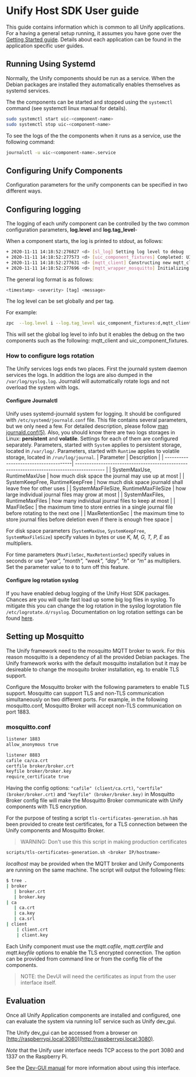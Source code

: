 # Unify Host SDK User guide

This guide contains information which is common to all Unify applications.
For a having a general setup running, it assumes you have gone over the [Getting Started guide](getting_started.md).
Details about each application can be found in the application specific user guides.

## Running Using Systemd

Normally, the Unify components should be run as a service. When the Debian packages
are installed they automatically enables themselves as systemd services.

The the components can be started and stopped using the `systemctl` command (see systemctl
linux manual for details).

```bash
sudo systemctl start uic-<component-name>
sudo systemctl stop uic-<component-name>
```

To see the logs of the the components when it runs as a service, use the following command:

```bash
journalctl -u uic-<component-name>.service
```

## Configuring Unify Components

Configuration parameters for the unify components can be specified in two
different ways.

## Configuring logging

The logging of each unify component can be controlled by the two common
configuration parameters, __log.level__ and __log.tag_level__-

When a component starts, the log is printed to stdout, as follows:

``` bash
+ 2020-11-11 14:18:52:276827 <d> [sl_log] Setting log level to debug
+ 2020-11-11 14:18:52:277573 <d> [uic_component_fixtures] Completed: UIC Signal Handler
+ 2020-11-11 14:18:52:277631 <d> [mqtt_client] Constructing new mqtt_client instance.
+ 2020-11-11 14:18:52:277696 <d> [mqtt_wrapper_mosquitto] Initializing Mosquitto library.
```

The general log format is as follows:

```bash
<timestamp> <severity> [tag] <message>
```

The log level can be set globally and per tag.

For example:

```bash
zpc  --log.level i --log.tag_level uic_component_fixtures:d,mqtt_client:d
```

This will set the global log level to info but it enables the debug on the two
components such as the following: mqtt_client and uic_component_fixtures.

### How to configure logs rotation

The Unify services logs ends two places. First the journald system daemon
services the logs. In addition the logs are also dumped in the
`/var/log/syslog.log`. Journald will automatically rotate logs and not
overload the system with logs.

#### Configure Journalctl

Unify uses systemd-journald system for logging. It should be configured with `/etc/systemd/journald.conf` file.
This file contains several parameters, but we only need a few. For detailed description, please follow [man journald.conf(5)](https://man7.org/linux/man-pages/man5/journald.conf.5.html).
Also, you should know there are two logs storages in Linux: __persistent__ and __volatile__. Settings for each of them are configured separately.
Parameters, started with `System` applies to persistent storage, located in `/var/log/`.
Parameters, started with `Runtime` applies to volatile storage, located in `/run/log/journal`.
| Parameter                             | Description                                                                                |
| --------------------------------------| ------------------------------------------------------------------------------------------ |
| SystemMaxUse, RuntimeMaxUse           | how much disk space the journal may use up at most                                         |
| SystemKeepFree, RuntimeKeepFree       | how much disk space journald shall leave free for other uses                               |
| SystemMaxFileSize, RuntimeMaxFileSize | how large individual journal files may grow at most                                        |
| SystemMaxFiles, RuntimeMaxFiles       | how many individual journal files to keep at most                                          |
| MaxFileSec                            | the maximum time to store entries in a single journal file before rotating to the next one |
| MaxRetentionSec                       | the maximum time to store journal files before deletion even if there is enough free space |

For disk space parameters (`SystemMaxUse`, `SystemKeepFree`, `SystemMaxFileSize`) specify values in bytes or use _K, M, G, T, P, E_ as multipliers.

For time parameters (`MaxFileSec`, `MaxRetentionSec`) specify values in seconds or use _"year", "month", "week", "day", "h"_ or _"m"_ as multipliers.
Set the parameter value to `0` to turn off this feature.

#### Configure log rotation syslog

If you have enabled debug logging of the Unify Host SDK packages. Chances are you
will quite fast load up some big log files in syslog. To mitigate this you
can change the log rotation in the syslog logrotation file
`/etc/logrotate.d/rsyslog`. Documentation on log rotation settings can be
found [here](https://manpages.debian.org/stretch/logrotate/logrotate.8.en.html).

## Setting up Mosquitto

The Unify framework need to the mosquitto MQTT broker to work. For this reason
mosquitto is a dependency of all the provided Debian packages. The Unify
framework works with the default mosquitto installation but it may be
desireable to change the mosquito broker installation, eg. to enable TLS
support.

Configure the Mosquitto broker with the following parameters to enable
TLS support. Mosquitto can support TLS and non-TLS communication simultaneously
on two different ports. For example, in the following mosquitto.conf, Mosquitto Broker
will accept non-TLS communication on port 1883.

### mosquitto.conf

```bash
listener 1883
allow_anonymous true

listener 8883
cafile ca/ca.crt
certfile broker/broker.crt
keyfile broker/broker.key
require_certificate true
```

Having the config options: `"cafile" (client/ca.crt)`, `"certfile"
(broker/broker.crt)` and `"keyfile" (broker/broker.key)` in Mosquitto Broker
config file will make the Mosquitto Broker communicate with Unify components with TLS encryption.

For the purpose of testing a script `tls-certificates-generation.sh` has been
provided to create test certificates, for a TLS connection between the Unify components and Mosquitto Broker.

> WARNING: Don't use this this script in making production certificates

```bash
scripts/tls-certificates-generation.sh <broker IP/hostname>
```

_localhost_ may be provided when the MQTT broker and Unify Components are running on the same machine. The script will output the following files:

```bash
$ tree .
| broker
   | broker.crt
   | broker.key
| ca
   | ca.crt
   | ca.key
   | ca.srl
| client
    | client.crt
    | client.key
```

Each Unify component must use the _mqtt.cafile_, _mqtt.certfile_ and _mqtt.keyfile_ options
to enable the TLS encrypted connection. The option can be provided from command line or from the
config file of the components.

>NOTE: the DevUI will need the certificates as input from the user interface itself.

## Evaluation

Once all Unify Application components are installed and configured, one can
evaluate the system via running IoT service such as Unify dev_gui.

The Unify dev_gui can be accessed from a browser on
[http://raspberrypi.local:3080](http://raspberrypi.local:3080).

_Note_ that the Unify user interface needs TCP access to the port 3080 and 1337
on the Raspberry Pi.

See the [Dev-GUI manual](../applications/dev_ui/dev_gui/readme_user.md) for more
information about using this interface.

